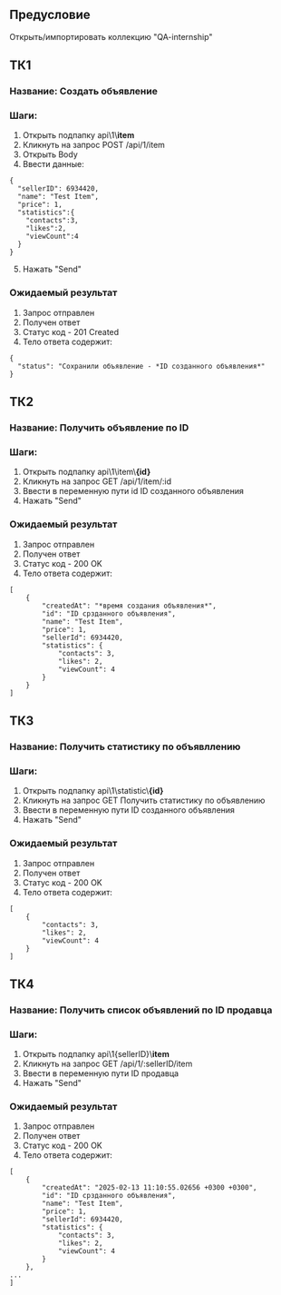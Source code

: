 ## Предусловие
Открыть/импортировать коллекцию "QA-internship"
## ТК1
### Название: Создать объявление
### Шаги:
1. Открыть подпапку api\1\\**item**
2. Кликнуть на запрос POST /api/1/item
3. Открыть Body
4. Ввести данные:
```
{
  "sellerID": 6934420,
  "name": "Test Item",
  "price": 1,
  "statistics":{
    "contacts":3,
    "likes":2,
    "viewCount":4
  }
}
```
5. Нажать "Send"
### Ожидаемый результат
1. Запрос отправлен
2. Получен ответ
3. Статус код - 201 Created
4. Тело ответа содержит:
```
{
  "status": "Сохранили объявление - *ID созданного объявления*"
}
```

## ТК2
### Название: Получить объявление по ID
### Шаги:
1. Открыть подпапку api\1\item\\**{id}**
2. Кликнуть на запрос GET /api/1/item/:id
3. Ввести в переменную пути id ID созданного объявления
4. Нажать "Send"
### Ожидаемый результат
1. Запрос отправлен
2. Получен ответ
3. Статус код - 200 OK
4. Тело ответа содержит:
```
[
    {
        "createdAt": "*время создания объявления*",
        "id": "ID срзданного объявления",
        "name": "Test Item",
        "price": 1,
        "sellerId": 6934420,
        "statistics": {
            "contacts": 3,
            "likes": 2,
            "viewCount": 4
        }
    }
]
```

## ТК3
### Название: Получить статистику по объявллению
### Шаги:
1. Открыть подпапку api\1\statistic\\**{id}**
2. Кликнуть на запрос GET Получить статистику по объявлению
3. Ввести в переменную пути ID созданного объявления
4. Нажать "Send"
### Ожидаемый результат
1. Запрос отправлен
2. Получен ответ
3. Статус код - 200 OK
4. Тело ответа содержит:
```
[
    {
        "contacts": 3,
        "likes": 2,
        "viewCount": 4
    }
]
```
## ТК4
### Название: Получить список объявлений по ID продавца
### Шаги:
1. Открыть подпапку api\1\{sellerID}\\**item**
2. Кликнуть на запрос GET /api/1/:sellerID/item
3. Ввести в переменную пути ID продавца
4. Нажать "Send"
### Ожидаемый результат
1. Запрос отправлен
2. Получен ответ
3. Статус код - 200 OK
4. Тело ответа содержит:
```
[
    {
        "createdAt": "2025-02-13 11:10:55.02656 +0300 +0300",
        "id": "ID срзданного объявления",
        "name": "Test Item",
        "price": 1,
        "sellerId": 6934420,
        "statistics": {
            "contacts": 3,
            "likes": 2,
            "viewCount": 4
        }
    },
...
]
```
